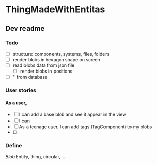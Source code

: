# ThingMadeWithEntitas
## Dev readme
### Todo
  - [ ] structure: components, systems, files, folders
  - [ ] render blobs in hexagon shape on screen
  - [ ] read blobs data from json file
    - [ ] render blobs in positions
  - [ ] '' from database
  
### User stories
#### As a user,
  - [ ] I can add a base blob and see it appear in the view
  - [ ] I can
  - [ ] As a teenage user, I can add tags (TagComponent) to my blobs
  - [ ] 

### Define

*Blob*
Entity, thing, circular, ...
